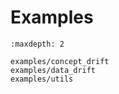 # Examples

```{toctree}
:maxdepth: 2

examples/concept_drift
examples/data_drift
examples/utils
```
